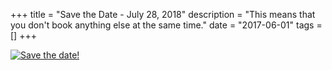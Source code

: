 +++
title = "Save the Date - July 28, 2018"
description = "This means that you don't book anything else at the same time."
date = "2017-06-01"
tags = []
+++

[![Save the date!](/images/assets/savethedate_28.png)](/)
